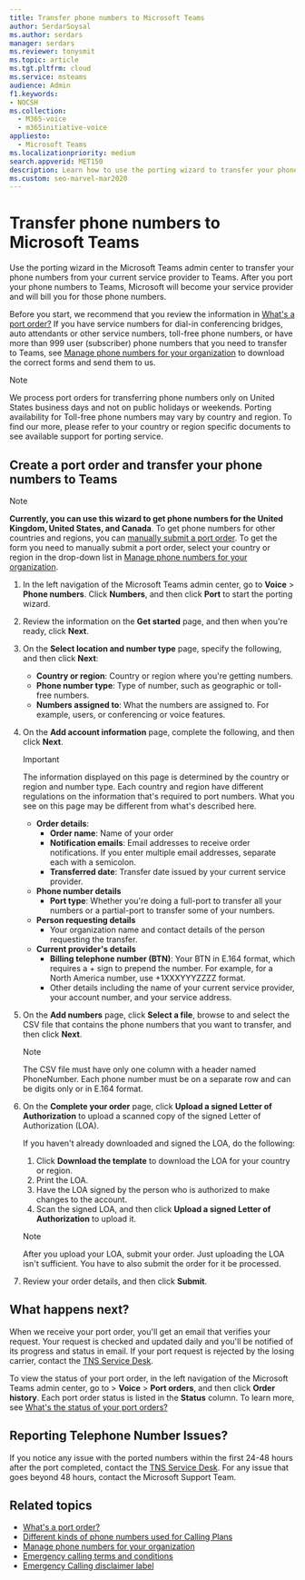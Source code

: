 ```yaml
---
title: Transfer phone numbers to Microsoft Teams
author: SerdarSoysal
ms.author: serdars
manager: serdars
ms.reviewer: tonysmit
ms.topic: article
ms.tgt.pltfrm: cloud
ms.service: msteams
audience: Admin
f1.keywords:
- NOCSH
ms.collection: 
  - M365-voice
  - m365initiative-voice
appliesto: 
  - Microsoft Teams
ms.localizationpriority: medium
search.appverid: MET150
description: Learn how to use the porting wizard to transfer your phone number from your current service provider to Microsoft Teams.
ms.custom: seo-marvel-mar2020
---
```


# Transfer phone numbers to Microsoft Teams

Use the porting wizard in the Microsoft Teams admin center to transfer your phone numbers from your current service provider to Teams. After you port your phone numbers to Teams, Microsoft will become your service provider and will bill you for those phone numbers.

Before you start, we recommend that you review the information in [What's a port order?](port-order-overview.md) If you have service numbers for dial-in conferencing bridges, auto attendants or other service numbers, toll-free phone numbers, or have more than 999 user (subscriber) phone numbers that you need to transfer to Teams, see [Manage phone numbers for your organization](../manage-phone-numbers-for-your-organization/manage-phone-numbers-for-your-organization.md) to download the correct forms and send them to us.

  > [!NOTE]
  > We process port orders for transferring phone numbers only on United States business days and not on public holidays or weekends.
  > Porting availability for Toll-free phone numbers may vary by country and region. To find our more, please refer to your country or region specific documents to see available support for porting service.

## Create a port order and transfer your phone numbers to Teams

> [!NOTE]
> **Currently, you can use this wizard to get phone numbers for the United Kingdom, United States, and Canada**. To get phone numbers for other countries and regions, you can [manually submit a port order](manually-submit-port-order.md). To get the form you need to manually submit a port order, select your country or region in the drop-down list in [Manage phone numbers for your organization](../manage-phone-numbers-for-your-organization/manage-phone-numbers-for-your-organization.md).

1. In the left navigation of the Microsoft Teams admin center, go to **Voice** > **Phone numbers**. Click **Numbers**, and then click **Port** to start the porting wizard.
2. Review the information on the **Get started** page, and then when you're ready, click **Next**.
3. On the **Select location and number type** page, specify the following, and then click **Next**:

    - **Country or region**: Country or region where you're getting numbers.
    - **Phone number type**: Type of number, such as geographic or toll-free numbers.
    - **Numbers assigned to**: What the numbers are assigned to. For example, users, or conferencing or voice features.

4. On the **Add account information** page, complete the following, and then click **Next**.

    > [!IMPORTANT]
    > The information displayed on this page is determined by the country or region and number type. Each country and region have different regulations on the information that's required to port numbers. What you see on this page may be different from what's described here.

    - **Order details**: 
        - **Order name**: Name of your order
        - **Notification emails**: Email addresses to receive order notifications. If you enter multiple email addresses, separate each with a semicolon.
        - **Transferred date**: Transfer date issued by your current service provider.
    - **Phone number details**
        - **Port type**: Whether you're doing a full-port to transfer all your numbers or a partial-port to transfer some of your numbers.
    - **Person requesting details**  
        - Your organization name and contact details of the person requesting the transfer.
    - **Current provider's details**
        - **Billing telephone number (BTN)**: Your BTN in E.164 format, which requires a + sign to prepend the number. For example, for a North America number, use +1XXXYYYZZZZ format.
        - Other details including the name of your current service provider, your account number, and your service address.
            
5. On the **Add numbers** page, click **Select a file**, browse to and select the CSV file that contains the phone numbers that you want to transfer, and then click **Next**.  

    > [!NOTE]
    > The CSV file must have only one column with a header named PhoneNumber. Each phone number must be on a separate row and can be digits only or in E.164 format.

6. On the **Complete your order** page, click **Upload a signed Letter of Authorization** to upload a scanned copy of the signed Letter of Authorization (LOA).

    If you haven't already downloaded and signed the LOA, do the following:
    
    1. Click **Download the template** to download the LOA for your country or region. 
    2. Print the LOA.
    3. Have the LOA signed by the person who is authorized to make changes to the account.
    4. Scan the signed LOA, and then click **Upload a signed Letter of Authorization** to upload it.

    > [!NOTE]
    > After you upload your LOA, submit your order. Just uploading the LOA isn't sufficient. You have to also submit the order for it be processed.

7. Review your order details, and then click **Submit**.


## What happens next?

When we receive your port order, you'll get an email that verifies your request. Your request is checked and updated daily and you'll be notified of its progress and status in email. If your port request is rejected by the losing carrier, contact the [TNS Service Desk](../manage-phone-numbers-for-your-organization/contact-tns-service-desk.md).

To view the status of your port order, in the left navigation of the Microsoft Teams admin center, go to  > **Voice** > **Port orders**, and then click **Order history**. Each port order status is listed in the **Status** column. To learn more, see [What's the status of your port orders?](port-order-status.md)


## Reporting Telephone Number Issues?
If you notice any issue with the ported numbers within the first 24-48 hours after the port completed, contact the [TNS Service Desk](../manage-phone-numbers-for-your-organization/contact-tns-service-desk.md). For any issue that goes beyond 48 hours, contact the Microsoft Support Team.

## Related topics

- [What's a port order?](port-order-overview.md)
- [Different kinds of phone numbers used for Calling Plans](../different-kinds-of-phone-numbers-used-for-calling-plans.md)
- [Manage phone numbers for your organization](../manage-phone-numbers-for-your-organization/manage-phone-numbers-for-your-organization.md)
- [Emergency calling terms and conditions](../emergency-calling-terms-and-conditions.md)
- [Emergency Calling disclaimer label](https://github.com/MicrosoftDocs/OfficeDocs-SkypeForBusiness/blob/live/Teams/downloads/emergency-calling/emergency-calling-label-(en-us)-(v.1.0).zip?raw=true)
